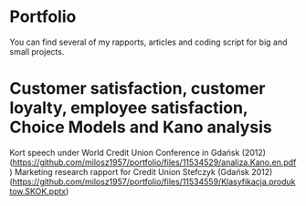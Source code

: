 # Portfolio
You can find several of my rapports, articles and coding script for big and small projects.
# Customer satisfaction, customer loyalty, employee satisfaction, Choice Models and Kano analysis
Kort speech under World Credit Union Conference in Gdańsk (2012) (https://github.com/milosz1957/portfolio/files/11534529/analiza.Kano.en.pdf)
Marketing research rapport for Credit Union Stefczyk (Gdańsk 2012)(https://github.com/milosz1957/portfolio/files/11534559/Klasyfikacja.produktow.SKOK.pptx)

